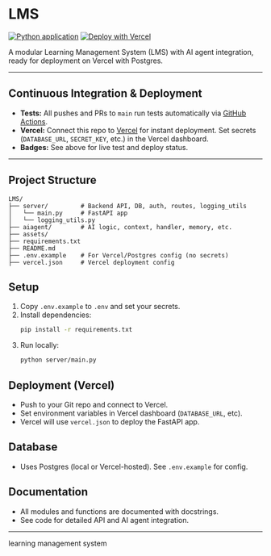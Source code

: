 # LMS

[![Python application](https://github.com/gadm21/LMS/actions/workflows/python-app.yml/badge.svg)](https://github.com/gadm21/LMS/actions/workflows/python-app.yml)
[![Deploy with Vercel](https://vercel.com/button)](https://vercel.com/import/project?template=https://github.com/gadm21/LMS)

A modular Learning Management System (LMS) with AI agent integration, ready for deployment on Vercel with Postgres.

---

## Continuous Integration & Deployment

- **Tests:** All pushes and PRs to `main` run tests automatically via [GitHub Actions](https://github.com/gadm21/LMS/actions/workflows/python-app.yml).
- **Vercel:** Connect this repo to [Vercel](https://vercel.com/) for instant deployment. Set secrets (`DATABASE_URL`, `SECRET_KEY`, etc.) in the Vercel dashboard.
- **Badges:** See above for live test and deploy status.

---

## Project Structure

```
LMS/
├── server/         # Backend API, DB, auth, routes, logging_utils
│   └── main.py     # FastAPI app
│   └── logging_utils.py
├── aiagent/        # AI logic, context, handler, memory, etc.
├── assets/
├── requirements.txt
├── README.md
├── .env.example    # For Vercel/Postgres config (no secrets)
├── vercel.json     # Vercel deployment config
```

## Setup
1. Copy `.env.example` to `.env` and set your secrets.
2. Install dependencies:
   ```sh
   pip install -r requirements.txt
   ```
3. Run locally:
   ```sh
   python server/main.py
   ```

## Deployment (Vercel)
- Push to your Git repo and connect to Vercel.
- Set environment variables in Vercel dashboard (`DATABASE_URL`, etc).
- Vercel will use `vercel.json` to deploy the FastAPI app.

## Database
- Uses Postgres (local or Vercel-hosted). See `.env.example` for config.

## Documentation
- All modules and functions are documented with docstrings.
- See code for detailed API and AI agent integration.

---
learning management system
